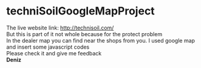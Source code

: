 # techniSoilGoogleMapProject
The live website link: http://technisoil.com/<br>
But this is part of it not whole because for the protect problem<br>
In the dealer map you can find near the shops from you. I used google map and insert some javascript codes<br>
Please check it and give me feedback<br>
<b>Deniz<b>
